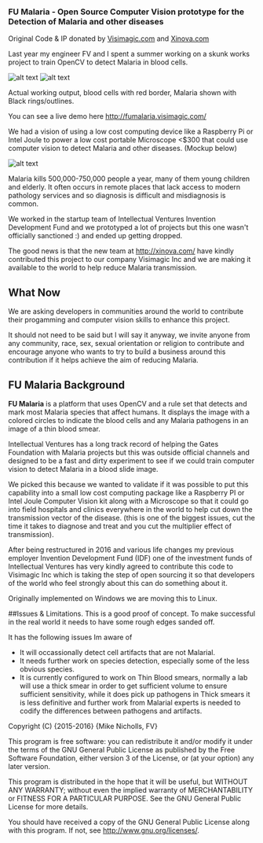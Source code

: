 ### FU Malaria - Open Source Computer Vision prototype for the Detection of Malaria and other diseases

Original Code & IP donated by [Visimagic.com](http://visimagic.com) and [Xinova.com](http://Xinova.com) 


Last year my engineer FV and I spent a summer working on a skunk works project to train OpenCV to detect Malaria in blood cells. 


![alt text](https://github.com/fu-malaria/fu-malaria/blob/master/Pf_rings_thinC.jpg "Blood Slide")
![alt text](https://github.com/fu-malaria/fu-malaria/blob/master/Pf_rings_thinB.jpg "Blood Slide with Malaria Detection")

Actual working output, blood cells with red border, Malaria shown with Black rings/outlines.

You can see a live demo here http://fumalaria.visimagic.com/ 

We had a vision of using a low cost computing device like a Raspberry Pi or Intel Joule to power a low cost portable Microscope <$300 that could use computer vision to detect Malaria and other diseases. (Mockup below)

![alt text](https://github.com/fu-malaria/fu-malaria/blob/master/Malaria-retro04.jpg "Portable Low Cost Microscope")

Malaria kills 500,000-750,000 people a year, many of them young children and elderly. It often occurs in remote places that lack access to modern pathology services and so diagnosis is difficult and misdiagnosis is common.

We worked in the startup team of Intellectual Ventures Invention Development Fund and we prototyped a lot of projects but this one wasn't officially sanctioned :) and ended up getting dropped.

The good news is that the new team at http://xinova.com/ have kindly contributed this project to our company Visimagic Inc and we are making it available to the world to help reduce Malaria transmission.

## What Now

We are asking developers in communities around the world to contribute their progamming and computer vision skills to enhance this project. 

It should not need to be said but I will say it anyway, we invite anyone from any community, race, sex, sexual orientation or religion to contribute and encourage anyone who wants to try to build a business around this contribution if it helps achieve the aim of reducing Malaria. 

## FU Malaria Background

**FU Malaria** is a platform that uses OpenCV and a rule set that detects and mark most Malaria species that affect humans. It displays the image with a colored circles to indicate the blood cells and any Malaria pathogens in an image of a thin blood smear.
 
Intellectual Ventures has a long track record of helping the Gates Foundation with Malaria projects but this was outside official channels and designed to be a fast and dirty experiment to see if we could train computer vision to detect Malaria in a blood slide image.

We picked this because we wanted to validate if it was possible to put this capability into a small low cost computing package like a Raspberry PI or Intel Joule Computer Vision kit along with a Microscope so that it could go into field hospitals and clinics everywhere in the world to help cut down the transmission vector of the disease. (this is one of the biggest issues, cut the time it takes to diagnose and treat and you cut the multiplier effect of transmission).
 
After being restructured in 2016 and various life changes my previous employer Invention Development Fund (IDF) one of the investment funds of Intellectual Ventures has very kindly agreed to contribute this code to Visimagic Inc which is taking the step of open sourcing it so that developers of the world who feel strongly about this can do something about it.

Originally implemented on Windows we are moving this to Linux.

##Issues & Limitations.
This is a good proof of concept. To make successful in the real world it needs to have some rough edges sanded off. 

It has the following issues Im aware of
- It will occassionally detect cell artifacts that are not Malarial.
- It needs further work on species detection, especially some of the less obvious species.
- It is currently configured to work on Thin Blood smears, normally a lab will use a thick smear in order to get sufficient volume to ensure sufficient sensitivity, while it does pick up pathogens in Thick smears it is less definitive and further work from Malarial experts is needed to codify the differences between pathogens and artifacts.

 Copyright (C) {2015-2016}  {Mike Nicholls, FV}

This program is free software: you can redistribute it and/or modify
it under the terms of the GNU General Public License as published by
the Free Software Foundation, either version 3 of the License, or
(at your option) any later version.

This program is distributed in the hope that it will be useful,
but WITHOUT ANY WARRANTY; without even the implied warranty of
MERCHANTABILITY or FITNESS FOR A PARTICULAR PURPOSE.  See the
GNU General Public License for more details.

You should have received a copy of the GNU General Public License
along with this program.  If not, see <http://www.gnu.org/licenses/>.
    
 
